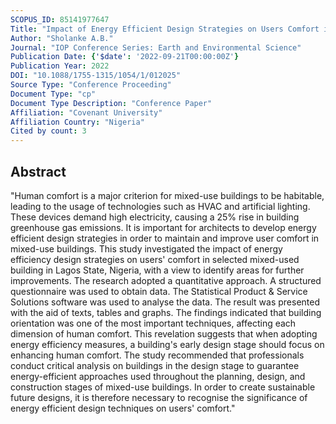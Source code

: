 ```yaml
---
SCOPUS_ID: 85141977647
Title: "Impact of Energy Efficient Design Strategies on Users Comfort in Selected Mixed-Use Buildings in Lagos State, Nigeria"
Author: "Sholanke A.B."
Journal: "IOP Conference Series: Earth and Environmental Science"
Publication Date: {'$date': '2022-09-21T00:00:00Z'}
Publication Year: 2022
DOI: "10.1088/1755-1315/1054/1/012025"
Source Type: "Conference Proceeding"
Document Type: "cp"
Document Type Description: "Conference Paper"
Affiliation: "Covenant University"
Affiliation Country: "Nigeria"
Cited by count: 3
---
```


## Abstract
"Human comfort is a major criterion for mixed-use buildings to be habitable, leading to the usage of technologies such as HVAC and artificial lighting. These devices demand high electricity, causing a 25% rise in building greenhouse gas emissions. It is important for architects to develop energy efficient design strategies in order to maintain and improve user comfort in mixed-use buildings. This study investigated the impact of energy efficiency design strategies on users' comfort in selected mixed-used building in Lagos State, Nigeria, with a view to identify areas for further improvements. The research adopted a quantitative approach. A structured questionnaire was used to obtain data. The Statistical Product & Service Solutions software was used to analyse the data. The result was presented with the aid of texts, tables and graphs. The findings indicated that building orientation was one of the most important techniques, affecting each dimension of human comfort. This revelation suggests that when adopting energy efficiency measures, a building's early design stage should focus on enhancing human comfort. The study recommended that professionals conduct critical analysis on buildings in the design stage to guarantee energy-efficient approaches used throughout the planning, design, and construction stages of mixed-use buildings. In order to create sustainable future designs, it is therefore necessary to recognise the significance of energy efficient design techniques on users' comfort."
